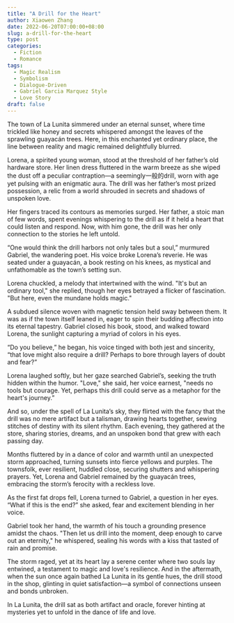 ```yaml
---
title: "A Drill for the Heart"
author: Xiaowen Zhang
date: 2022-06-20T07:00:00+08:00
slug: a-drill-for-the-heart
type: post
categories:
  - Fiction
  - Romance
tags:
  - Magic Realism
  - Symbolism
  - Dialogue-Driven
  - Gabriel Garcia Marquez Style
  - Love Story
draft: false
---
```


The town of La Lunita simmered under an eternal sunset, where time trickled like honey and secrets whispered amongst the leaves of the sprawling guayacán trees. Here, in this enchanted yet ordinary place, the line between reality and magic remained delightfully blurred. 

Lorena, a spirited young woman, stood at the threshold of her father’s old hardware store. Her linen dress fluttered in the warm breeze as she wiped the dust off a peculiar contraption—a seemingly一般的drill, worn with age yet pulsing with an enigmatic aura. The drill was her father’s most prized possession, a relic from a world shrouded in secrets and shadows of unspoken love.

Her fingers traced its contours as memories surged. Her father, a stoic man of few words, spent evenings whispering to the drill as if it held a heart that could listen and respond. Now, with him gone, the drill was her only connection to the stories he left untold.

“One would think the drill harbors not only tales but a soul,” murmured Gabriel, the wandering poet. His voice broke Lorena’s reverie. He was seated under a guayacán, a book resting on his knees, as mystical and unfathomable as the town’s setting sun.

Lorena chuckled, a melody that intertwined with the wind. "It's but an ordinary tool," she replied, though her eyes betrayed a flicker of fascination. "But here, even the mundane holds magic."

A subdued silence woven with magnetic tension held sway between them. It was as if the town itself leaned in, eager to spin their budding affection into its eternal tapestry. Gabriel closed his book, stood, and walked toward Lorena, the sunlight capturing a myriad of colors in his eyes.

“Do you believe,” he began, his voice tinged with both jest and sincerity, “that love might also require a drill? Perhaps to bore through layers of doubt and fear?”

Lorena laughed softly, but her gaze searched Gabriel’s, seeking the truth hidden within the humor. "Love," she said, her voice earnest, "needs no tools but courage. Yet, perhaps this drill could serve as a metaphor for the heart's journey.”

And so, under the spell of La Lunita’s sky, they flirted with the fancy that the drill was no mere artifact but a talisman, drawing hearts together, sewing stitches of destiny with its silent rhythm. Each evening, they gathered at the store, sharing stories, dreams, and an unspoken bond that grew with each passing day.

Months fluttered by in a dance of color and warmth until an unexpected storm approached, turning sunsets into fierce yellows and purples. The townsfolk, ever resilient, huddled close, securing shutters and whispering prayers. Yet, Lorena and Gabriel remained by the guayacán trees, embracing the storm’s ferocity with a reckless love.

As the first fat drops fell, Lorena turned to Gabriel, a question in her eyes. “What if this is the end?” she asked, fear and excitement blending in her voice. 

Gabriel took her hand, the warmth of his touch a grounding presence amidst the chaos. "Then let us drill into the moment, deep enough to carve out an eternity," he whispered, sealing his words with a kiss that tasted of rain and promise.

The storm raged, yet at its heart lay a serene center where two souls lay entwined, a testament to magic and love's resilience. And in the aftermath, when the sun once again bathed La Lunita in its gentle hues, the drill stood in the shop, glinting in quiet satisfaction—a symbol of connections unseen and bonds unbroken.

In La Lunita, the drill sat as both artifact and oracle, forever hinting at mysteries yet to unfold in the dance of life and love.